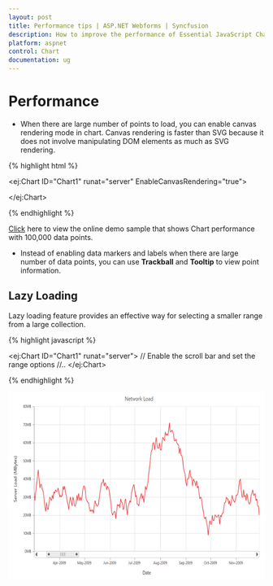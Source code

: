 ```yaml
---
layout: post
title: Performance tips | ASP.NET Webforms | Syncfusion
description: How to improve the performance of Essential JavaScript Chart
platform: aspnet
control: Chart
documentation: ug
---
```


# Performance 

* When there are large number of points to load, you can enable canvas rendering mode in chart. Canvas rendering is faster than SVG because it does not involve manipulating DOM elements as much as SVG rendering.   

{% highlight html %}

<ej:Chart ID="Chart1" runat="server" EnableCanvasRendering="true"> 
   
</ej:Chart>

{% endhighlight %}

[Click](http://asp.syncfusion.com/demos/web/chart/loadpoints.aspx) here to view the online demo sample that shows Chart performance with 100,000 data points.


* Instead of enabling data markers and labels when there are large number of data points, you can use **Trackball** and **Tooltip** to view point information.

## Lazy Loading

Lazy loading feature provides an effective way for selecting a smaller range from a large collection.

{% highlight javascript %}

<ej:Chart ID="Chart1" runat="server"> 
       <PrimaryXAxis>
               // Enable the scroll bar and set the range options
              <ScrollbarSettings Visible="true" CanResize="true">
                   <Range Min="2009/1/1" Max="2014/1/1"></Range>
              </ScrollbarSettings>
          </PrimaryXAxis>
   //..
</ej:Chart>

{% endhighlight %}

![](Performance_images/Perform_img1.png)